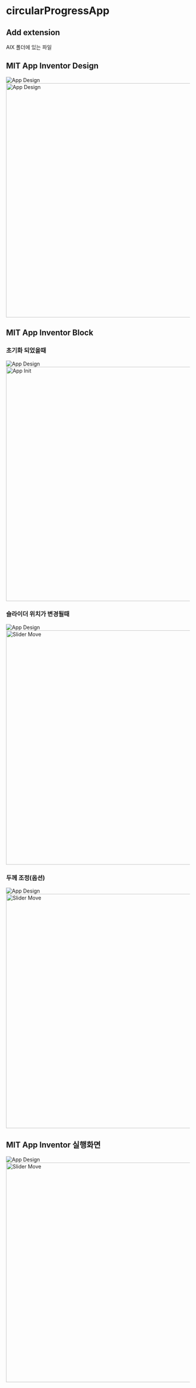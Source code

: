 # circularProgressApp

## Add extension

AIX 폴더에 있는 파일  

## MIT App Inventor Design

![App Design](https://github.com/copaland/circularProgressApp/blob/main/img/mit_app_progress1.png)  
<img src="https://github.com/copaland/circularProgressApp/blob/main/img/mit_app_progress1.png" width="640px" alt="App Design"></img><br/>  

## MIT App Inventor Block

### 초기화 되었을때
![App Design](https://github.com/copaland/circularProgressApp/blob/main/img/mit_app_progress2.png)  
<img src="https://github.com/copaland/circularProgressApp/blob/main/img/mit_app_progress2.png" width="640px" alt="App Init"></img><br/>  

### 슬라이더 위치가 변경될때 
![App Design](https://github.com/copaland/circularProgressApp/blob/main/img/mit_app_progress3.png)  
<img src="https://github.com/copaland/circularProgressApp/blob/main/img/mit_app_progress3.png" width="640px" alt="Slider Move"></img><br/>  

### 두께 조정(옵션)
![App Design](https://github.com/copaland/circularProgressApp/blob/main/img/mit_app_progress4.png)  
<img src="https://github.com/copaland/circularProgressApp/blob/main/img/mit_app_progress4.png" width="640px" alt="Slider Move"></img><br/>

## MIT App Inventor 실행화면

![App Design](https://github.com/copaland/circularProgressApp/blob/main/img/mit_app_progress5.png) 
<img src="https://github.com/copaland/circularProgressApp/blob/main/img/mit_app_progress5.png" width="600px" alt="Slider Move"></img><br/>
